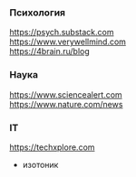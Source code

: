 ### Психология
https://psych.substack.com
<br>
https://www.verywellmind.com
<br>
https://4brain.ru/blog

### Наука
https://www.sciencealert.com
<br>
https://www.nature.com/news

### IT
https://techxplore.com

- изотоник
